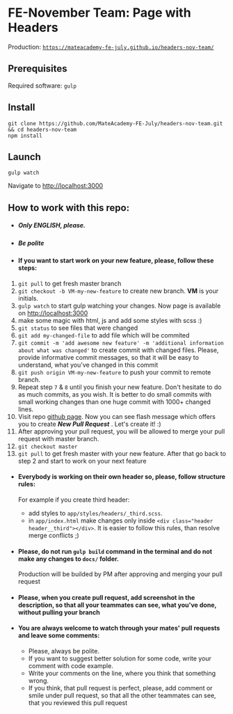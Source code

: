 FE-November Team: Page with Headers
===============

Production: [`https://mateacademy-fe-july.github.io/headers-nov-team/`](https://mateacademy-fe-july.github.io/headers-nov-team/)

Prerequisites
-------------
Required software: `gulp`

Install
-----------------
```
git clone https://github.com/MateAcademy-FE-July/headers-nov-team.git && cd headers-nov-team
npm install
```

Launch
-------
```
gulp watch
```
Navigate to [http://localhost:3000](http://localhost:3000)

How to work with this repo:
---------------------------

* ##### Only ENGLISH, please.
* ##### Be polite

* #### If you want to start work on your new feature, please, follow these steps:
1. `git pull` to get fresh master branch
2. `git checkout -b VM-my-new-feature` to create new branch. ****VM**** is your initials.
3. `gulp watch` to start gulp watching your changes. Now page is available on [http://localhost:3000](http://localhost:3000)
4. make some magic with html, js and add some styles with scss :)
5. `git status` to see files that were changed
6. `git add my-changed-file` to add file which will be commited
7. `git commit -m 'add awesome new feature' -m 'additional information about what was changed'` to create commit with changed files. Please, provide informative commit messages, so that it will be easy to understand, what you've changed in this commit
8. `git push origin VM-my-new-feature` to push your commit to remote branch.
9. Repeat step `7` & `8` until you finish your new feature. Don't hesitate to do as much commits, as you wish. It is better to do small commits with small working changes than one huge commit with 1000+ changed lines.
10. Visit repo [github page](https://github.com/MateAcademy-FE-July/headers-nov-team). Now you can see flash message which offers you to create *****New Pull Request***** . Let's create it! :) 
11. After approving your pull request, you will be allowed to merge your pull request with master branch. 
12. `git checkout master`
13. `git pull` to get fresh master with your new feature. After that go back to step 2 and start to work on your next feature

* #### Everybody is working on their own header so, please, follow structure rules:

  For example if you create third header:
    * add styles to `app/styles/headers/_third.scss`. 
    * in `app/index.html` make changes only inside `<div class="header header__third"></div>`.
  It is easier to follow this rules, than resolve merge conflicts ;)

* #### Please, do not run `gulp build` command in the terminal and do not make any changes to `docs/` folder.
  Production will be builded by PM after approving and merging your pull request

* #### Please, when you create pull request, add screenshot in the description, so that all your teammates can see, what you've done, without pulling your branch  

* #### You are always welcome to watch through your mates' pull requests and leave some comments:
  * Please, always be polite. 
  * If you want to suggest better solution for some code, write your comment with code example.
  * Write your comments on the line, where you think that something wrong. 
  * If you think, that pull request is perfect, please, add comment or smile under pull request, so that all the other teammates can see, that you reviewed this pull request
